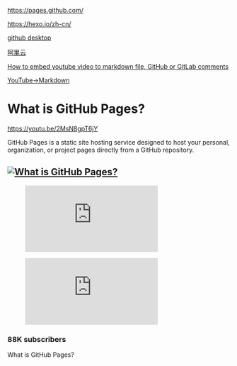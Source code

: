 <https://pages.github.com/>

<https://hexo.io/zh-cn/>

[github desktop](https://desktop.github.com)

[阿里云](https://home.console.aliyun.com/)

[How to embed youtube video to markdown file, GitHub or GitLab comments](http://sviridovserg.com/2017/05/22/embed-youtube-to-markdown/#)

[YouTube->Markdown](http://embedyoutube.org)

# What is GitHub Pages?

https://youtu.be/2MsN8gpT6jY

GitHub Pages is a static site hosting service designed to host your personal, organization, or project pages directly from a GitHub repository.



## [![What is GitHub Pages?](http://img.youtube.com/vi/2MsN8gpT6jY/0.jpg)](http://www.youtube.com/watch?v=2MsN8gpT6jY "What is GitHub Pages?")

<!-- blank line -->

<figure class="video_container">
  <iframe src="http://www.youtube.com/watch?v=2MsN8gpT6jY" frameborder="0" allowfullscreen="true"> </iframe>
</figure>
<!-- blank line -->

<!-- blank line -->
<figure class="video_container">
  <iframe src="https://drive.google.com/file/d/0B6m34D8cFdpMZndKTlBRU0tmczg/preview" frameborder="0" allowfullscreen="true"> </iframe>
</figure>
<!-- blank line -->







### 88K subscribers

What is GitHub Pages?